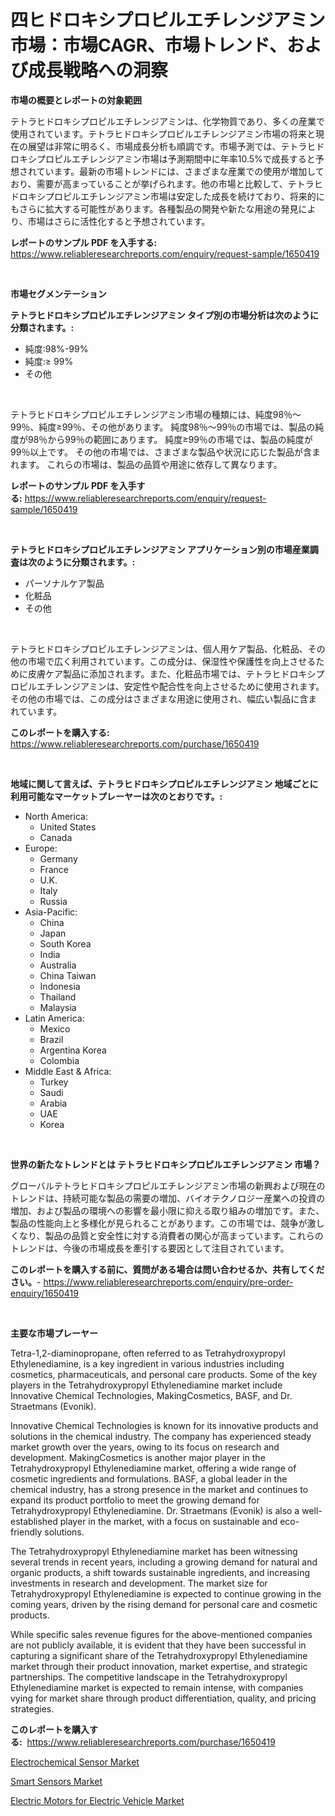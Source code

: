 <p><h1>四ヒドロキシプロピルエチレンジアミン市場：市場CAGR、市場トレンド、および成長戦略への洞察</h1></p><p><strong>市場の概要とレポートの対象範囲</strong></p>
<p><p>テトラヒドロキシプロピルエチレンジアミンは、化学物質であり、多くの産業で使用されています。テトラヒドロキシプロピルエチレンジアミン市場の将来と現在の展望は非常に明るく、市場成長分析も順調です。市場予測では、テトラヒドロキシプロピルエチレンジアミン市場は予測期間中に年率10.5%で成長すると予想されています。最新の市場トレンドには、さまざまな産業での使用が増加しており、需要が高まっていることが挙げられます。他の市場と比較して、テトラヒドロキシプロピルエチレンジアミン市場は安定した成長を続けており、将来的にもさらに拡大する可能性があります。各種製品の開発や新たな用途の発見により、市場はさらに活性化すると予想されています。</p></p>
<p><strong>レポートのサンプル PDF を入手する:</strong> <a href="https://www.reliableresearchreports.com/enquiry/request-sample/1650419">https://www.reliableresearchreports.com/enquiry/request-sample/1650419</a></p>
<p>&nbsp;</p>
<p><strong>市場セグメンテーション</strong></p>
<p><strong>テトラヒドロキシプロピルエチレンジアミン タイプ別の市場分析は次のように分類されます。:</strong></p>
<p><ul><li>純度:98%-99%</li><li>純度:≥ 99%</li><li>その他</li></ul></p>
<p>&nbsp;</p>
<p><p>テトラヒドロキシプロピルエチレンジアミン市場の種類には、純度98％〜99％、純度≥99％、その他があります。 純度98％〜99％の市場では、製品の純度が98％から99％の範囲にあります。 純度≥99％の市場では、製品の純度が99％以上です。 その他の市場では、さまざまな製品や状況に応じた製品が含まれます。 これらの市場は、製品の品質や用途に依存して異なります。</p></p>
<p><strong>レポートのサンプル PDF を入手する:</strong>&nbsp;<a href="https://www.reliableresearchreports.com/enquiry/request-sample/1650419">https://www.reliableresearchreports.com/enquiry/request-sample/1650419</a></p>
<p>&nbsp;</p>
<p><strong> テトラヒドロキシプロピルエチレンジアミン アプリケーション別の市場産業調査は次のように分類されます。:</strong></p>
<p><ul><li>パーソナルケア製品</li><li>化粧品</li><li>その他</li></ul></p>
<p>&nbsp;</p>
<p><p>テトラヒドロキシプロピルエチレンジアミンは、個人用ケア製品、化粧品、その他の市場で広く利用されています。この成分は、保湿性や保護性を向上させるために皮膚ケア製品に添加されます。また、化粧品市場では、テトラヒドロキシプロピルエチレンジアミンは、安定性や配合性を向上させるために使用されます。その他の市場では、この成分はさまざまな用途に使用され、幅広い製品に含まれています。</p></p>
<p><strong>このレポートを購入する:</strong>&nbsp; <a href="https://www.reliableresearchreports.com/purchase/1650419">https://www.reliableresearchreports.com/purchase/1650419</a></p>
<p>&nbsp;</p>
<p><strong>地域に関して言えば、テトラヒドロキシプロピルエチレンジアミン 地域ごとに利用可能なマーケットプレーヤーは次のとおりです。:</strong></p>
<p><ul>
    <li>
        North America:
        <ul>
            <li>United States</li>
            <li>Canada</li>
        </ul>
    </li>
    <li>
        Europe:
        <ul>
            <li>Germany</li>
            <li>France</li>
            <li>U.K.</li>
            <li>Italy</li>
            <li>Russia</li>
        </ul>
    </li>
    <li>
        Asia-Pacific:
        <ul>
            <li>China</li>
            <li>Japan</li>
            <li>South Korea</li>
            <li>India</li>
            <li>Australia</li>
            <li>China Taiwan</li>
            <li>Indonesia</li>
            <li>Thailand</li>
            <li>Malaysia</li>
        </ul>
    </li>
    <li>
        Latin America:
        <ul>
            <li>Mexico</li>
            <li>Brazil</li>
            <li>Argentina Korea</li>
            <li>Colombia</li>
        </ul>
    </li>
    <li>
        Middle East & Africa:
        <ul>
            <li>Turkey</li>
            <li>Saudi</li>
            <li>Arabia</li>
            <li>UAE</li>
            <li>Korea</li>
        </ul>
    </li>
    </ul></p>
<p>&nbsp;</p>
<p><strong>世界の新たなトレンドとは テトラヒドロキシプロピルエチレンジアミン 市場？</strong></p>
<p><p>グローバルテトラヒドロキシプロピルエチレンジアミン市場の新興および現在のトレンドは、持続可能な製品の需要の増加、バイオテクノロジー産業への投資の増加、および製品の環境への影響を最小限に抑える取り組みの増加です。また、製品の性能向上と多様化が見られることがあります。この市場では、競争が激しくなり、製品の品質と安全性に対する消費者の関心が高まっています。これらのトレンドは、今後の市場成長を牽引する要因として注目されています。</p></p>
<p><strong>このレポートを購入する前に、質問がある場合は問い合わせるか、共有してください。</strong>- <a href="https://www.reliableresearchreports.com/enquiry/pre-order-enquiry/1650419">https://www.reliableresearchreports.com/enquiry/pre-order-enquiry/1650419</a></p>
<p>&nbsp;</p>
<p><strong>主要な市場プレーヤー</strong></p>
<p><p>Tetra-1,2-diaminopropane, often referred to as Tetrahydroxypropyl Ethylenediamine, is a key ingredient in various industries including cosmetics, pharmaceuticals, and personal care products. Some of the key players in the Tetrahydroxypropyl Ethylenediamine market include Innovative Chemical Technologies, MakingCosmetics, BASF, and Dr. Straetmans (Evonik).</p><p>Innovative Chemical Technologies is known for its innovative products and solutions in the chemical industry. The company has experienced steady market growth over the years, owing to its focus on research and development. MakingCosmetics is another major player in the Tetrahydroxypropyl Ethylenediamine market, offering a wide range of cosmetic ingredients and formulations. BASF, a global leader in the chemical industry, has a strong presence in the market and continues to expand its product portfolio to meet the growing demand for Tetrahydroxypropyl Ethylenediamine. Dr. Straetmans (Evonik) is also a well-established player in the market, with a focus on sustainable and eco-friendly solutions.</p><p>The Tetrahydroxypropyl Ethylenediamine market has been witnessing several trends in recent years, including a growing demand for natural and organic products, a shift towards sustainable ingredients, and increasing investments in research and development. The market size for Tetrahydroxypropyl Ethylenediamine is expected to continue growing in the coming years, driven by the rising demand for personal care and cosmetic products.</p><p>While specific sales revenue figures for the above-mentioned companies are not publicly available, it is evident that they have been successful in capturing a significant share of the Tetrahydroxypropyl Ethylenediamine market through their product innovation, market expertise, and strategic partnerships. The competitive landscape in the Tetrahydroxypropyl Ethylenediamine market is expected to remain intense, with companies vying for market share through product differentiation, quality, and pricing strategies.</p></p>
<p><strong>このレポートを購入する:</strong>&nbsp;&nbsp;<a href="https://www.reliableresearchreports.com/purchase/1650419">https://www.reliableresearchreports.com/purchase/1650419</a></p>
<p><p><a href="https://github.com/nancykennedykellievqfqt2/Market-Research-Report-List-1/blob/main/electrochemical-sensor-market.md">Electrochemical Sensor Market</a></p><p><a href="https://github.com/NorbertYates/Market-Research-Report-List-4/blob/main/smart-sensors-market.md">Smart Sensors Market</a></p><p><a href="https://github.com/seekum/Market-Research-Report-List-1/blob/main/electric-motors-for-electric-vehicle-market.md">Electric Motors for Electric Vehicle Market</a></p></p>
